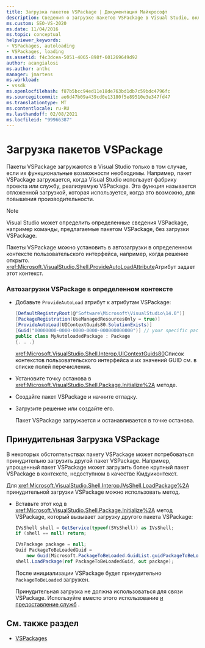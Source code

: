 ```yaml
---
title: Загрузка пакетов VSPackage | Документация Майкрософт
description: Сведения о загрузке пакетов VSPackage в Visual Studio, включая отложенную загрузку, которая используется, когда это возможно, для повышения производительности.
ms.custom: SEO-VS-2020
ms.date: 11/04/2016
ms.topic: conceptual
helpviewer_keywords:
- VSPackages, autoloading
- VSPackages, loading
ms.assetid: f4c3dcea-5051-4065-898f-601269649d92
author: acangialosi
ms.author: anthc
manager: jmartens
ms.workload:
- vssdk
ms.openlocfilehash: f87b5bcc94ed11e18de763bd1db7c59bdc4796fc
ms.sourcegitcommit: ae6d47b09a439cd0e13180f5e89510e3e347fd47
ms.translationtype: MT
ms.contentlocale: ru-RU
ms.lasthandoff: 02/08/2021
ms.locfileid: "99966387"
---
```

# <a name="load-vspackages"></a>Загрузка пакетов VSPackage
Пакеты VSPackage загружаются в Visual Studio только в том случае, если их функциональные возможности необходимы. Например, пакет VSPackage загружается, когда Visual Studio использует фабрику проекта или службу, реализуемую VSPackage. Эта функция называется отложенной загрузкой, которая используется, когда это возможно, для повышения производительности.

> [!NOTE]
> Visual Studio может определить определенные сведения VSPackage, например команды, предлагаемые пакетом VSPackage, без загрузки VSPackage.

 Пакеты VSPackage можно установить в автозагрузки в определенном контексте пользовательского интерфейса, например, когда решение открыто. <xref:Microsoft.VisualStudio.Shell.ProvideAutoLoadAttribute>Атрибут задает этот контекст.

### <a name="autoload-a-vspackage-in-a-specific-context"></a>Автозагрузки VSPackage в определенном контексте

- Добавьте `ProvideAutoLoad` атрибут к атрибутам VSPackage:

    ```csharp
    [DefaultRegistryRoot(@"Software\Microsoft\VisualStudio\14.0")]
    [PackageRegistration(UseManagedResourcesOnly = true)]
    [ProvideAutoLoad(UIContextGuids80.SolutionExists)]
    [Guid("00000000-0000-0000-0000-000000000000")] // your specific package GUID
    public class MyAutoloadedPackage : Package
    {. . .}
    ```

     <xref:Microsoft.VisualStudio.Shell.Interop.UIContextGuids80>Список контекстов пользовательского интерфейса и их значений GUID см. в списке полей перечисления.

- Установите точку останова в <xref:Microsoft.VisualStudio.Shell.Package.Initialize%2A> методе.

- Создайте пакет VSPackage и начните отладку.

- Загрузите решение или создайте его.

     Пакет VSPackage загружается и останавливается в точке останова.

## <a name="force-a-vspackage-to-load"></a>Принудительная Загрузка VSPackage
 В некоторых обстоятельствах пакету VSPackage может потребоваться принудительно загрузить другой пакет VSPackage. Например, упрощенный пакет VSPackage может загрузить более крупный пакет VSPackage в контексте, недоступном в качестве Кмдуиконтекст.

 Для <xref:Microsoft.VisualStudio.Shell.Interop.IVsShell.LoadPackage%2A> принудительной загрузки VSPackage можно использовать метод.

- Вставьте этот код в <xref:Microsoft.VisualStudio.Shell.Package.Initialize%2A> метод VSPackage, который вызывает загрузку другого пакета VSPackage:

    ```csharp
    IVsShell shell = GetService(typeof(SVsShell)) as IVsShell;
    if (shell == null) return;

    IVsPackage package = null;
    Guid PackageToBeLoadedGuid =
        new Guid(Microsoft.PackageToBeLoaded.GuidList.guidPackageToBeLoadedPkgString);
    shell.LoadPackage(ref PackageToBeLoadedGuid, out package);

    ```

     После инициализации VSPackage будет принудительно `PackageToBeLoaded` загружен.

     Принудительная загрузка не должна использоваться для связи VSPackage. Используйте вместо этого использование [и предоставление служб](../extensibility/using-and-providing-services.md) .

## <a name="see-also"></a>См. также раздел
- [VSPackages](../extensibility/internals/vspackages.md)

